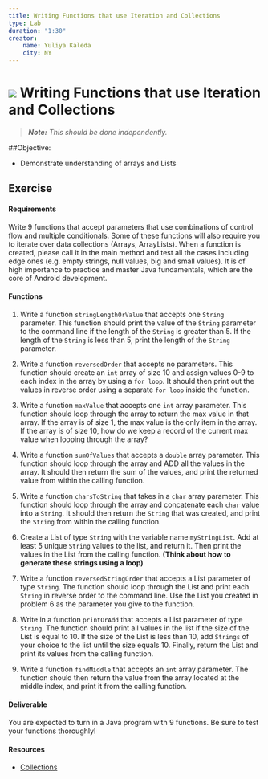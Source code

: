 ```yaml
---
title: Writing Functions that use Iteration and Collections
type: Lab
duration: "1:30"
creator:
    name: Yuliya Kaleda
    city: NY
---
```


# ![](https://ga-dash.s3.amazonaws.com/production/assets/logo-9f88ae6c9c3871690e33280fcf557f33.png) Writing Functions that use Iteration and Collections

> ***Note:*** _This should be done independently._

##Objective:
- Demonstrate understanding of arrays and Lists


## Exercise

#### Requirements
Write 9 functions that accept parameters that use combinations of control flow and multiple conditionals. Some of these functions will also require you to iterate over data collections (Arrays, ArrayLists). When a function is created, please call it in the main method and test all the cases including edge ones (e.g. empty strings, null values, big and small values). It is of high importance to practice and master Java fundamentals, which are the core of Android development.

#### Functions
1. Write a function `stringLengthOrValue` that accepts one `String` parameter. This function should print the value of the `String` parameter to the command line if the length of the `String` is greater than 5. If the length of the `String` is less than 5, print the length of the `String` parameter.

2. Write a function `reversedOrder` that accepts no parameters. This function should create an `int` array of size 10 and assign values 0-9 to each index in the array by using a `for loop`. It should then print out the values in reverse order using a separate `for loop` inside the function.

3. Write a function `maxValue` that accepts one `int` array parameter. This function should loop through the array to return the max value in that array. If the array is of size 1, the max value is the only item in the array. If the array is of size 10, how do we keep a record of the current max value when looping through the array?

4. Write a function `sumOfValues` that accepts a `double` array parameter. This function should loop through the array and ADD all the values in the array. It should then return the sum of the values, and print the returned value from within the calling function.

5. Write a function `charsToString` that takes in a `char` array parameter. This function should loop through the array and concatenate each `char` value into a `String`. It should then return the `String` that was created, and print the `String` from within the calling function.

6. Create a List of type `String` with the variable name `myStringList`. Add at least 5 unique `String` values to the list, and return it. Then print the values in the List from the calling function. **(Think about how to generate these strings using a loop)**

7. Write a function `reversedStringOrder` that accepts a List parameter of type `String`. The function should loop through the List and print each `String` in reverse order to the command line. Use the List you created in problem 6 as the parameter you give to the function.

8. Write in a function `printOrAdd` that accepts a List parameter of type `String`. The function should print all values in the list if the size of the List is equal to 10. If the size of the List is less than 10, add `Strings` of your choice to the list until the size equals 10. Finally, return the List and print its values from the calling function.

10. Write a function `findMiddle` that accepts an `int` array parameter. The function should then return the value from the array located at the middle index, and print it from the calling function.

#### Deliverable

You are expected to turn in a Java program with 9 functions. Be sure to test your functions thoroughly!

#### Resources

- [Collections](https://developer.android.com/reference/java/util/Collections.html)
